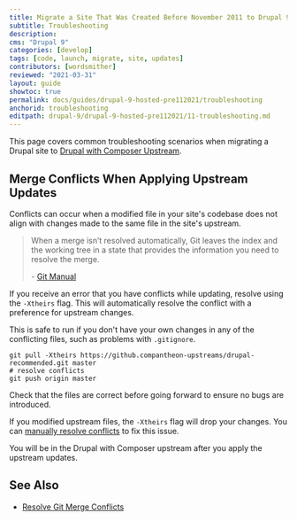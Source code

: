 ```yaml
---
title: Migrate a Site That Was Created Before November 2011 to Drupal 9
subtitle: Troubleshooting
description: 
cms: "Drupal 9"
categories: [develop]
tags: [code, launch, migrate, site, updates]
contributors: [wordsmither]
reviewed: "2021-03-31"
layout: guide
showtoc: true
permalink: docs/guides/drupal-9-hosted-pre112021/troubleshooting
anchorid: troubleshooting
editpath: drupal-9/drupal-9-hosted-pre112021/11-troubleshooting.md
---
```


This page covers common troubleshooting scenarios when migrating a Drupal site to [Drupal with Composer Upstream](/guides/integrated-composer#get-started-with-integrated-composer).

## Merge Conflicts When Applying Upstream Updates

Conflicts can occur when a modified file in your site's codebase does not align with changes made to the same file in the site's upstream.

> When a merge isn’t resolved automatically, Git leaves the index and the working tree in a state that provides the information you need to resolve the merge.
>
> \- [Git Manual](https://www.kernel.org/pub/software/scm/git/docs/)

If you receive an error that you have conflicts while updating, resolve using the `-Xtheirs` flag. This will automatically resolve the conflict with a preference for upstream changes.

This is safe to run if you don't have your own changes in any of the conflicting files, such as problems with `.gitignore`.

```bash{promptUser: user}
git pull -Xtheirs https://github.compantheon-upstreams/drupal-recommended.git master
# resolve conflicts
git push origin master
```
Check that the files are correct before going forward to ensure no bugs are introduced.

If you modified upstream files, the `-Xtheirs` flag will drop your changes. You can [manually resolve conflicts](/git-resolve-merge-conflicts#manually-resolve-conflicts) to fix this issue.

You will be in the Drupal with Composer upstream after you apply the upstream updates.
## See Also

- [Resolve Git Merge Conflicts](/git-resolve-merge-conflicts)